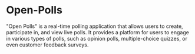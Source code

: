 # Open-Polls
"Open Polls" is a real-time polling application that allows users to create, participate in, and view live polls. It provides a platform for users to engage in various types of polls, such as opinion polls, multiple-choice quizzes, or even customer feedback surveys.
